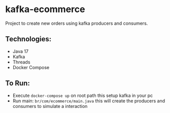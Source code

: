 # kafka-ecommerce

Project to create new orders using kafka producers and consumers.

## Technologies:
- Java 17
- Kafka
- Threads
- Docker Compose

## To Run:
- Execute `docker-compose up` on root path this setup kafka in your pc
- Run main: `br/com/ecommerce/main.java` this will create the producers and consumers to simulate a interaction

